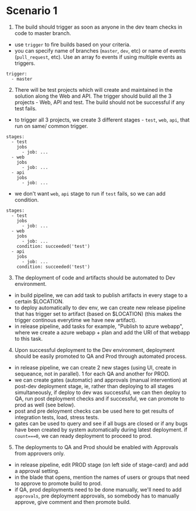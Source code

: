 # Scenario 1

1) The build should trigger as soon as anyone in the dev team checks in code to master branch.
- use `trigger` to fire builds based on your criteria.
- you can specify name of branches (`master`, `dev`, etc) or name of events (`pull_request`, etc). Use an array fo events if using multiple events as triggers.
```
trigger:
  - master
```
2) There will be test projects which will create and maintained in the solution along the Web and API. The trigger should build all the 3 projects - Web, API and test.
The build should not be successful if any test fails.
- to trigger all 3 projects, we create 3 different stages - `test`, `web`, `api`, that run on same/ common trigger.
```
stages:
  - test
    jobs
      - job: ...
  - web
    jobs
      - job: ...
  - api
    jobs
      - job: ...  
```
- we don't want `web`, `api` stage to run if `test` fails, so we can add condition.
```
stages:
  - test
    jobs
      - job: ...
  - web
    jobs
      - job: ...
    condition: succeeded('test')
  - api
    jobs
      - job: ...
    condition: succeeded('test')
``` 
3) The deployment of code and artifacts should be automated to Dev environment.
- in build  pipeline, we can add task to publish artifacts in every stage to a certain $LOCATION.
- to deploy automatically to dev env, we can create new release pipeline that has trigger set to artifact (based on $LOCATION) (this makes the trigger continous everytime we have new artifact).
- in release pipeline, add tasks for example, "Publish to azure webapp", where we create a azure webapp + plan and add the URI of that webapp to this task.
4) Upon successful deployment to the Dev environment, deployment should be easily promoted to QA and Prod through automated process.
- in release pipeline, we can create 2 new stages (using UI, create in sequeance, not in parallel). 1 for each QA and another for PROD.
- we can create gates (automatic) and approvals (manual intervention) at post-dev deployment stage, ie, rather than deploying to all stages simultaneously, if deploy to dev was successful, we can then deploy to QA, run post deployment checks and if successful, we can promote to prod as well (see below).
- post and pre deloyment checks can be used here to get results of integration tests, load, stress tests.
- gates can be used to query and see if all bugs are closed or if any bugs have been created by system automatically during latest deployment. if `count===0`, we can ready deployment to proceed to prod.  
5) The deployments to QA and Prod should be enabled with Approvals from approvers only.
- in release pipeline, edit PROD stage (on left side of stage-card) and add a approval setting.
- in the blade that opens, mention the names of users or groups that need to approve to promote build to prod. 
- if QA, prod deployments need to be done manually, we'll need to add `approvals`, pre deployment approvals, so somebody has to manually approve, give comment and then promote build.